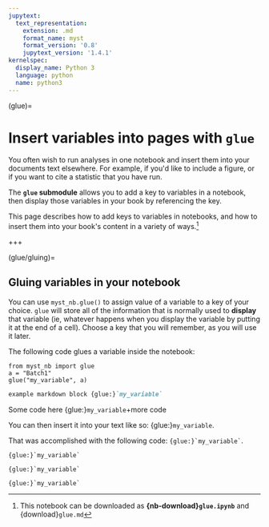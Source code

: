 ```yaml
---
jupytext:
  text_representation:
    extension: .md
    format_name: myst
    format_version: '0.8'
    jupytext_version: '1.4.1'
kernelspec:
  display_name: Python 3
  language: python
  name: python3
---
```


(glue)=

# Insert variables into pages with `glue`

You often wish to run analyses in one notebook and insert them into your
documents text elsewhere. For example, if you'd like to include a figure,
or if you want to cite a statistic that you have run.

The **`glue` submodule** allows you to add a key to variables in a notebook,
then display those variables in your book by referencing the key.

This page describes how to add keys to variables in notebooks, and how to insert them
into your book's content in a variety of ways.[^download]

[^download]: This notebook can be downloaded as
            **{nb-download}`glue.ipynb`** and {download}`glue.md`

+++

(glue/gluing)=

## Gluing variables in your notebook

You can use `myst_nb.glue()` to assign value of a variable to
a key of your choice. `glue` will store all of the information that is normally used to **display**
that variable (ie, whatever happens when you display the variable by putting it at the end of a cell).
Choose a key that you will remember, as you will use it later.

The following code glues a variable inside the notebook:

```{code-cell} ipython3
from myst_nb import glue
a = "Batch1"
glue("my_variable", a)
```
```md
example markdown block {glue:}`my_variable`
```

Some code here {glue:}`my_variable`+more code

You can then insert it into your text like so: {glue:}`my_variable`.

That was accomplished with the following code: `` {glue:}`my_variable` ``.

```
{glue:}`my_variable`
```
```{code-cell}
{glue:}`my_variable`
```
```{code-cell} ipython3
{glue:}`my_variable`
```
